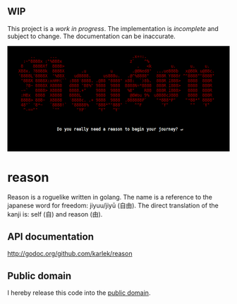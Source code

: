 WIP
---
This project is a *work in progress*. The implementation is *incomplete* and
subject to change. The documentation can be inaccurate.

![Reason intro](https://github.com/karlek/reason/blob/master/logo.png?raw=true)

reason
======
Reason is a roguelike written in golang. The name is a reference to the japanese
word for freedom: jiyuu/jiyū (自由). The direct translation of the kanji is: self
(自) and reason (由).

API documentation
-----------------
http://godoc.org/github.com/karlek/reason

Public domain
-------------
I hereby release this code into the [public domain](https://creativecommons.org/publicdomain/zero/1.0/).
